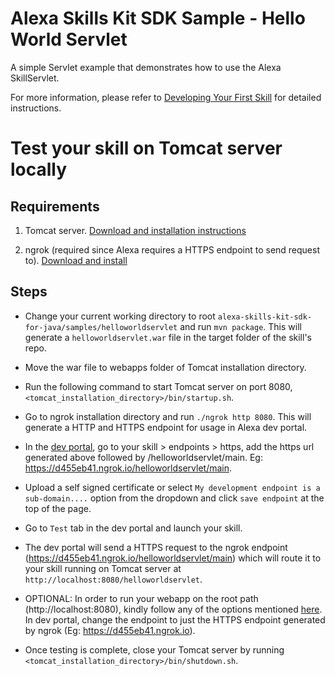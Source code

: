 # Alexa Skills Kit SDK Sample - Hello World Servlet
A simple Servlet example that demonstrates how to use the Alexa SkillServlet. 

For more information, please refer to [Developing Your First Skill](https://alexa-skills-kit-sdk-for-java.readthedocs.io/en/latest/Developing-Your-First-Skill.html) for detailed instructions.

Test your skill on Tomcat server locally
========================================

Requirements
------------

1. Tomcat server. [Download and installation instructions](https://tomcat.apache.org/download-80.cgi)

2. ngrok (required since Alexa requires a HTTPS endpoint to send request to). [Download and install](https://ngrok.com/download)

Steps
-----

- Change your current working directory to root `alexa-skills-kit-sdk-for-java/samples/helloworldservlet` and run `mvn package`. This will generate a `helloworldservlet.war` file in
the target folder of the skill's repo.

- Move the war file to webapps folder of Tomcat installation directory.

- Run the following command to start Tomcat server on port 8080, `<tomcat_installation_directory>/bin/startup.sh`.

- Go to ngrok installation directory and run `./ngrok http 8080`. This will generate a HTTP and HTTPS endpoint for usage in Alexa dev portal.

- In the [dev portal](https://developer.amazon.com/alexa/console/ask), go to your skill > endpoints > https, add the https url generated above followed by /helloworldservlet/main. Eg: https://d455eb41.ngrok.io/helloworldservlet/main.

- Upload a self signed certificate or select `My development endpoint is a sub-domain....` option from the dropdown and click `save endpoint` at the top of the page.

- Go to `Test` tab in the dev portal and launch your skill.

- The dev portal will send a HTTPS request to the ngrok endpoint (https://d455eb41.ngrok.io/helloworldservlet/main) which will route it to your skill running on Tomcat server at `http://localhost:8080/helloworldservlet`.

- OPTIONAL: In order to run your webapp on the root path (http://localhost:8080), kindly follow any of the options mentioned [here](https://www.baeldung.com/tomcat-root-application). In dev portal, change the endpoint to just the HTTPS endpoint generated by ngrok (Eg: https://d455eb41.ngrok.io).

- Once testing is complete, close your Tomcat server by running `<tomcat_installation_directory>/bin/shutdown.sh`.
